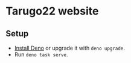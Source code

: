 # Tarugo22 website

## Setup

- [Install Deno](https://deno.land/#installation) or upgrade it with
  `deno upgrade`.
- Run `deno task serve`.

